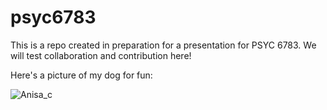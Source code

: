 # psyc6783

This is a repo created in preparation for a presentation for PSYC 6783. We will test collaboration and contribution here!

Here's a picture of my dog for fun:

![Anisa_c](https://user-images.githubusercontent.com/103088175/162360685-24a61027-7f52-48a4-be13-f356b23e75dc.jpeg)
